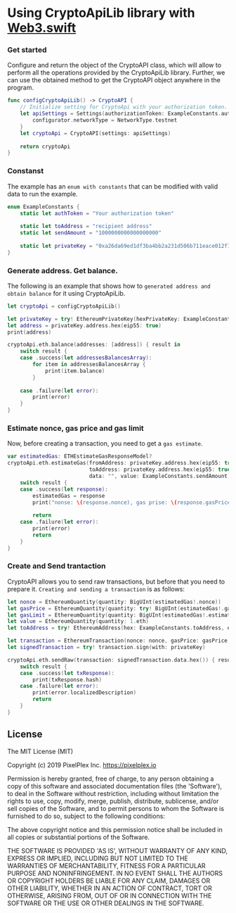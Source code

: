 # Using CryptoApiLib library with [Web3.swift](https://github.com/Boilertalk/Web3.swift)

### Get started

Сonfigure and return the object of the CryptoAPI class, which will allow to perform all the operations provided by the CryptoApiLib library.
Further, we can use the obtained method to get the CryptoAPI object anywhere in the program.
```swift
func configCryptoApiLib() -> CryptoAPI {
    // Initialize setting for CryptoApi with your authorization token.
    let apiSettings = Settings(authorizationToken: ExampleConstants.authToken) { configurator in
        configurator.networkType = NetworkType.testnet
    }
    let cryptoApi = CryptoAPI(settings: apiSettings)
    
    return cryptoApi
}
```
### Constanst
The example has an `enum with constants` that can be modified with valid data to run the example.
```swift
enum ExampleConstants {
    static let authToken = "Your authorization token"
    
    static let toAddress = "recipient address"
    static let sendAmount = "1000000000000000000"
    
    static let privateKey = "0xa26da69ed1df3ba4bb2a231d506b711eace012f1bd2571dfbfff9650b03375af"
}
```
### Generate address. Get balance.
The following is an example that shows how to `generated address and obtain balance` for it using CryptoApiLib.
```swift
let cryptoApi = configCryptoApiLib()

let privateKey = try! EthereumPrivateKey(hexPrivateKey: ExampleConstants.privateKey)
let address = privateKey.address.hex(eip55: true)
print(address)

cryptoApi.eth.balance(addresses: [address]) { result in
    switch result {
    case .success(let addressesBalancesArray):
        for item in addressesBalancesArray {
            print(item.balance)
        }
    
    case .failure(let error):
        print(error)
    }
}
```
### Estimate nonce, gas price and gas limit
Now, before creating a transaction, you need to get a `gas estimate`.
```swift
var estimatedGas: ETHEstimateGasResponseModel?
cryptoApi.eth.estimateGas(fromAddress: privateKey.address.hex(eip55: true),
                          toAddress: privateKey.address.hex(eip55: true),
                          data: "", value: ExampleConstants.sendAmount) { result in
    switch result {
    case .success(let response):
        estimatedGas = response
        print("nonse: \(response.nonce), gas prise: \(response.gasPrice), estimate: \(response.estimateGas).")
        
        return
    case .failure(let error):
        print(error)
        return
    }
}
```
### Create and Send trantaction
CryptoAPI allows you to send raw transactions, but before that you need to prepare it.
`Creating and sending a transaction` is as follows:
```swift
let nonce = EthereumQuantity(quantity: BigUInt(estimatedGas!.nonce))
let gasPrice = EthereumQuantity(quantity: try! BigUInt(estimatedGas!.gasPrice))
let gasLimit = EthereumQuantity(quantity: BigUInt(estimatedGas!.estimateGas))
let value = EthereumQuantity(quantity: 1.eth)
let toAddress = try! EthereumAddress(hex: ExampleConstants.toAddress, eip55: true)

let transaction = EthereumTransaction(nonce: nonce, gasPrice: gasPrice, gas: gasLimit, from: privateKey.address, to: toAddress, value: value)
let signedTransaction = try! transaction.sign(with: privateKey)

cryptoApi.eth.sendRaw(transaction: signedTransaction.data.hex()) { result in
    switch result {
    case .success(let txResponse):
        print(txResponse.hash)
    case .failure(let error):
        print(error.localizedDescription)
        return
    }
}
```

## License

The MIT License (MIT)

Copyright (c) 2019 PixelPlex Inc. <https://pixelplex.io>

Permission is hereby granted, free of charge, to any person obtaining
a copy of this software and associated documentation files (the
'Software'), to deal in the Software without restriction, including
without limitation the rights to use, copy, modify, merge, publish,
distribute, sublicense, and/or sell copies of the Software, and to
permit persons to whom the Software is furnished to do so, subject to
the following conditions:

The above copyright notice and this permission notice shall be
included in all copies or substantial portions of the Software.

THE SOFTWARE IS PROVIDED 'AS IS', WITHOUT WARRANTY OF ANY KIND,
EXPRESS OR IMPLIED, INCLUDING BUT NOT LIMITED TO THE WARRANTIES OF
MERCHANTABILITY, FITNESS FOR A PARTICULAR PURPOSE AND NONINFRINGEMENT.
IN NO EVENT SHALL THE AUTHORS OR COPYRIGHT HOLDERS BE LIABLE FOR ANY
CLAIM, DAMAGES OR OTHER LIABILITY, WHETHER IN AN ACTION OF CONTRACT,
TORT OR OTHERWISE, ARISING FROM, OUT OF OR IN CONNECTION WITH THE
SOFTWARE OR THE USE OR OTHER DEALINGS IN THE SOFTWARE.
